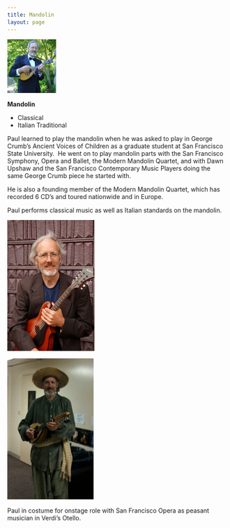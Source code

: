 ```yaml
---
title: Mandolin
layout: page
---
```


<div class="side-block" markdown=1>

![](Mandolin_files/shapeimage_2.png)

**Mandolin**

- Classical
- Italian Traditional

</div>

Paul learned to play the mandolin when he was asked to play in George Crumb’s Ancient Voices of Children as a graduate student at San Francisco State University.  He went on to play mandolin parts with the San Francisco Symphony, Opera and Ballet, the Modern Mandolin Quartet, and with Dawn Upshaw and the San Francisco Contemporary Music Players doing the same George Crumb piece he started with.

He is also a founding member of the Modern Mandolin Quartet, which has recorded 6 CD’s and toured nationwide and in Europe.

Paul performs classical music as well as Italian standards on the mandolin.

![](Mandolin_files/IMG_9025.jpg)

![](Mandolin_files/IMG_0055.jpg)

Paul in costume for onstage role with San Francisco Opera as peasant musician in Verdi’s Otello.


